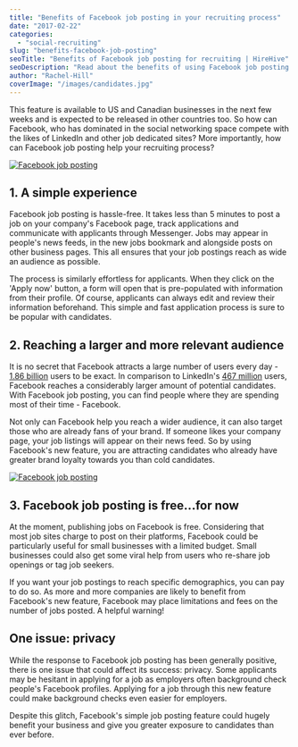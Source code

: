 ```yaml
---
title: "Benefits of Facebook job posting in your recruiting process"
date: "2017-02-22"
categories:
  - "social-recruiting"
slug: "benefits-facebook-job-posting"
seoTitle: "Benefits of Facebook job posting for recruiting | HireHive"
seoDescription: "Read about the benefits of using Facebook job posting in your recruiting process. Spoiler alert: there may be one glitch!"
author: "Rachel-Hill"
coverImage: "/images/candidates.jpg"
---
```


This feature is available to US and Canadian businesses in the next few weeks and is expected to be released in other countries too. So how can Facebook, who has dominated in the social networking space compete with the likes of LinkedIn and other job dedicated sites? More importantly, how can Facebook job posting help your recruiting process?

[![Facebook job posting](/images/facebook-2.png)](https://www.facebook.com/)

## **1\. A simple** experience

Facebook job posting is hassle-free. It takes less than 5 minutes to post a job on your company's Facebook page, track applications and communicate with applicants through Messenger. Jobs may appear in people's news feeds, in the new jobs bookmark and alongside posts on other business pages. This all ensures that your job postings reach as wide an audience as possible.

The process is similarly effortless for applicants. When they click on the 'Apply now' button, a form will open that is pre-populated with information from their profile. Of course, applicants can always edit and review their information beforehand. This simple and fast application process is sure to be popular with candidates.

## **2.** Reaching **a larger and more relevant audience**

It is no secret that Facebook attracts a large number of users every day - [1.86 billion](https://www.engadget.com/2017/02/01/facebook-q4-2016/) users to be exact. In comparison to LinkedIn's [467 million](https://techcrunch.com/2017/02/15/facebook-jobs/) users, Facebook reaches a considerably larger amount of potential candidates. With Facebook job posting, you can find people where they are spending most of their time - Facebook.

Not only can Facebook help you reach a wider audience, it can also target those who are already fans of your brand. If someone likes your company page, your job listings will appear on their news feed. So by using Facebook's new feature, you are attracting candidates who already have greater brand loyalty towards you than cold candidates.

[![Facebook job posting](/images/facebook.png)](https://www.facebook.com/)

## **3.** Facebook **job posting is free...for now**

At the moment, publishing jobs on Facebook is free. Considering that most job sites charge to post on their platforms, Facebook could be particularly useful for small businesses with a limited budget. Small businesses could also get some viral help from users who re-share job openings or tag job seekers.

If you want your job postings to reach specific demographics, you can pay to do so. As more and more companies are likely to benefit from Facebook's new feature, Facebook may place limitations and fees on the number of jobs posted. A helpful warning!

## One **issue: privacy**

While the response to Facebook job posting has been generally positive, there is one issue that could affect its success: privacy. Some applicants may be hesitant in applying for a job as employers often background check people's Facebook profiles. Applying for a job through this new feature could make background checks even easier for employers.

Despite this glitch, Facebook's simple job posting feature could hugely benefit your business and give you greater exposure to candidates than ever before.
